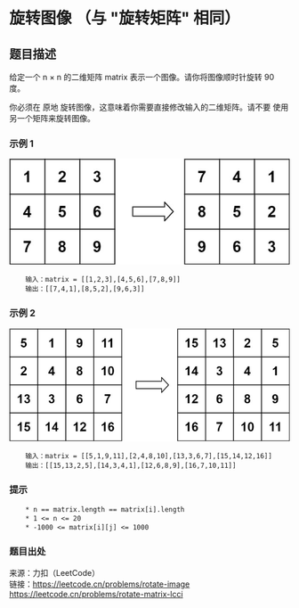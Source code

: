 # 旋转图像 （与 "旋转矩阵" 相同）

## 题目描述

给定一个 n × n 的二维矩阵 matrix 表示一个图像。请你将图像顺时针旋转 90 度。

你必须在 原地 旋转图像，这意味着你需要直接修改输入的二维矩阵。请不要 使用另一个矩阵来旋转图像。

### 示例 1

![旋转矩阵](images/39-mat1.jpg "旋转矩阵")

```text
    输入：matrix = [[1,2,3],[4,5,6],[7,8,9]]
    输出：[[7,4,1],[8,5,2],[9,6,3]]
```

### 示例 2

![旋转矩阵](images/39-mat2.jpg "旋转矩阵")

```text
    输入：matrix = [[5,1,9,11],[2,4,8,10],[13,3,6,7],[15,14,12,16]]
    输出：[[15,13,2,5],[14,3,4,1],[12,6,8,9],[16,7,10,11]]
```

### 提示

```text
    * n == matrix.length == matrix[i].length
    * 1 <= n <= 20
    * -1000 <= matrix[i][j] <= 1000
```

### 题目出处

来源：力扣（LeetCode）  
链接：<https://leetcode.cn/problems/rotate-image>  
      <https://leetcode.cn/problems/rotate-matrix-lcci>
